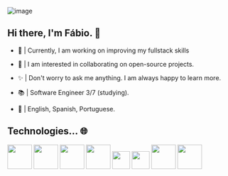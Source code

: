 ![image](https://github.com/user-attachments/assets/3fd407c4-4413-4e03-9d78-b88c1f856169)


## Hi there, I'm Fábio. 👋

* <p> 🌌 | Currently, I am working on improving my fullstack skills</p>
* <p> 🤝 | I am interested in collaborating on open-source projects.</p>
* <p> ✨ | Don't worry to ask me anything. I am always happy to learn more.</p>
* <p> 📚 | Software Engineer 3/7 (studying).</p>
* <p> 💭 | English, Spanish, Portuguese.</p>

## Technologies... 🌐

<img src="https://github.com/user-attachments/assets/204c3486-9a6e-4e61-a27a-5f508486f52e" height="55" />
<a href="https://developer.mozilla.org/pt-BR/docs/Web/JavaScript" target="_blank"><img src="https://github.com/user-attachments/assets/a9024c9e-ff27-4445-9cc4-8bd9e6d8826f"  height="55" /></a>
<img src="https://github.com/user-attachments/assets/755c3cbc-6b07-4d9d-862c-6561b4e44098"  height="55" />
<img src="https://github.com/user-attachments/assets/320eecaf-24f3-47fd-afe2-a4c8c032d9a3"  height="55" />
<img src="https://github.com/user-attachments/assets/19e69098-f942-41e3-b02a-a1eee11f42e5"  height="40" />
<img src="https://github.com/user-attachments/assets/61a2ea61-200b-40c5-bfdc-78411ebc0d04"  height="40" />
<img src="https://github.com/user-attachments/assets/d9bce2ba-e902-4976-a93f-0b991a2223f7"  height="55" />
<img src="https://github.com/user-attachments/assets/d7f1f1f6-a83e-4d2c-889b-b70bff17becc"  height="55" />
